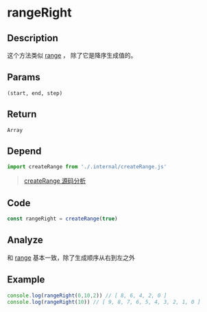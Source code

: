 # rangeRight

## Description
这个方法类似 [range](./range.md) ， 除了它是降序生成值的。
## Params
`(start, end, step)`
## Return
`Array`
## Depend
```js
import createRange from './.internal/createRange.js'
```
> [createRange 源码分析](../internal/createRange.md)
>

## Code
```js
const rangeRight = createRange(true)
```
## Analyze
和 [range](./range.md) 基本一致，除了生成顺序从右到左之外

## Example
```js
console.log(rangeRight(0,10,2)) // [ 8, 6, 4, 2, 0 ]
console.log(rangeRight(10)) // [ 9, 8, 7, 6, 5, 4, 3, 2, 1, 0 ]
```
